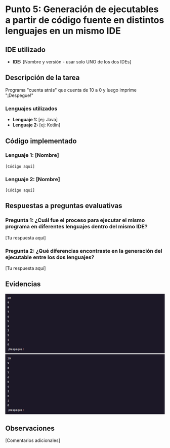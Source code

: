 # Punto 5: Generación de ejecutables a partir de código fuente en distintos lenguajes en un mismo IDE

## IDE utilizado
- **IDE:** [Nombre y versión - usar solo UNO de los dos IDEs]

## Descripción de la tarea
Programa "cuenta atrás" que cuenta de 10 a 0 y luego imprime "¡Despegue!"

### Lenguajes utilizados
- **Lenguaje 1:** [ej: Java]
- **Lenguaje 2:** [ej: Kotlin]

## Código implementado

### Lenguaje 1: [Nombre]
```[lenguaje]
[Código aquí]
```

### Lenguaje 2: [Nombre]
```[lenguaje]
[Código aquí]
```

## Respuestas a preguntas evaluativas

### Pregunta 1: ¿Cuál fue el proceso para ejecutar el mismo programa en diferentes lenguajes dentro del mismo IDE?
[Tu respuesta aquí]

### Pregunta 2: ¿Qué diferencias encontraste en la generación del ejecutable entre los dos lenguajes?
[Tu respuesta aquí]

## Evidencias
![Ejecución en lenguaje 1](capturas/punto5_lenguaje1_ejecucion.png)
![Ejecución en lenguaje 2](capturas/punto5_lenguaje2_ejecucion.png)

## Observaciones
[Comentarios adicionales]
